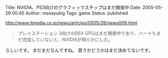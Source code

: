 Title: NVIDIA、PS3向けのグラフィックスチップはまだ開発中
Date: 2005-05-29 00:45
Author: masayukig
Tags: game
Status: published

<http://www.itmedia.co.jp/news/articles/0505/28/news009.html>

> プレイステーション 3向けのRSX
> GPUはまだ開発中であり、ハードもまだ完成していないと、NVIDIAが明らかにした。

らしいです。
まだまだなんですね。
買うかどうかはまだ決めてないです。
